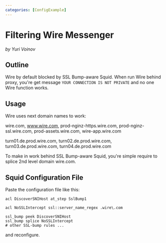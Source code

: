 ```yaml
---
categories: [ConfigExample]
---
```

# Filtering Wire Messenger

*by Yuri Voinov*


## Outline

Wire by default blocked by SSL Bump-aware Squid. When run Wire behind
proxy, you're get message `YOUR CONNECTION IS NOT PRIVATE` and no one
Wire function works.

## Usage

Wire uses next domain names to work:

wire.com, www.wire.com, prod-nginz-https.wire.com,
prod-nginz-ssl.wire.com, prod-assets.wire.com, wire-app.wire.com

turn01.de.prod.wire.com, turn02.de.prod.wire.com,
turn03.de.prod.wire.com, turn04.de.prod.wire.com

To make in work behind SSL Bump-aware Squid, you're simple require to
splice 2nd level domain wire.com.

## Squid Configuration File

Paste the configuration file like this:

    acl DiscoverSNIHost at_step SslBump1

    acl NoSSLIntercept ssl::server_name_regex .wire\.com

    ssl_bump peek DiscoverSNIHost
    ssl_bump splice NoSSLIntercept
    # other SSL-bump rules ...

and reconfigure.
